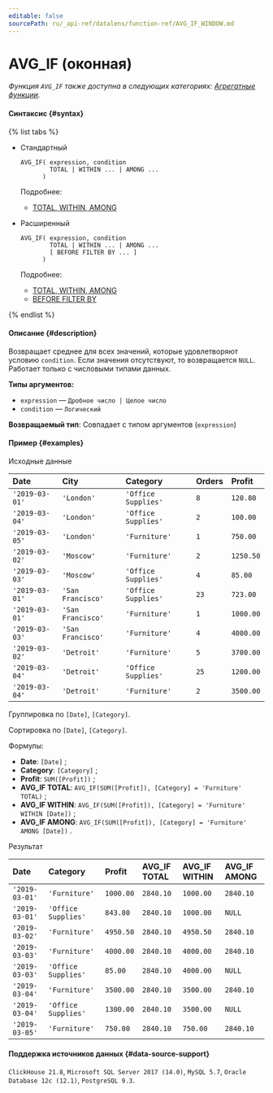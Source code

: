 ```yaml
---
editable: false
sourcePath: ru/_api-ref/datalens/function-ref/AVG_IF_WINDOW.md
---
```


# AVG_IF (оконная)

_Функция `AVG_IF` также доступна в следующих категориях: [Агрегатные функции](AVG_IF.md)._

#### Синтаксис {#syntax}

{% list tabs %}

- Стандартный

  ```
  AVG_IF( expression, condition
          TOTAL | WITHIN ... | AMONG ...
        )
  ```

  Подробнее:
  - [TOTAL, WITHIN, AMONG](window-functions.md#syntax-grouping)

- Расширенный

  ```
  AVG_IF( expression, condition
          TOTAL | WITHIN ... | AMONG ...
          [ BEFORE FILTER BY ... ]
        )
  ```

  Подробнее:
  - [TOTAL, WITHIN, AMONG](window-functions.md#syntax-grouping)
  - [BEFORE FILTER BY](window-functions.md#syntax-before-filter-by)

{% endlist %}

#### Описание {#description}
Возвращает среднее для всех значений, которые удовлетворяют условию `condition`. Если значения отсутствуют, то возвращается `NULL`. Работает только с числовыми типами данных.

**Типы аргументов:**
- `expression` — `Дробное число | Целое число`
- `condition` — `Логический`


**Возвращаемый тип**: Совпадает с типом аргументов (`expression`)

#### Пример {#examples}




Исходные данные

| **Date**       | **City**          | **Category**        | **Orders**   | **Profit**   |
|:---------------|:------------------|:--------------------|:-------------|:-------------|
| `'2019-03-01'` | `'London'`        | `'Office Supplies'` | `8`          | `120.80`     |
| `'2019-03-04'` | `'London'`        | `'Office Supplies'` | `2`          | `100.00`     |
| `'2019-03-05'` | `'London'`        | `'Furniture'`       | `1`          | `750.00`     |
| `'2019-03-02'` | `'Moscow'`        | `'Furniture'`       | `2`          | `1250.50`    |
| `'2019-03-03'` | `'Moscow'`        | `'Office Supplies'` | `4`          | `85.00`      |
| `'2019-03-01'` | `'San Francisco'` | `'Office Supplies'` | `23`         | `723.00`     |
| `'2019-03-01'` | `'San Francisco'` | `'Furniture'`       | `1`          | `1000.00`    |
| `'2019-03-03'` | `'San Francisco'` | `'Furniture'`       | `4`          | `4000.00`    |
| `'2019-03-02'` | `'Detroit'`       | `'Furniture'`       | `5`          | `3700.00`    |
| `'2019-03-04'` | `'Detroit'`       | `'Office Supplies'` | `25`         | `1200.00`    |
| `'2019-03-04'` | `'Detroit'`       | `'Furniture'`       | `2`          | `3500.00`    |

Группировка по `[Date]`, `[Category]`.

Сортировка по `[Date]`, `[Category]`.

Формулы:

- **Date**: `[Date]` ;
- **Category**: `[Category]` ;
- **Profit**: `SUM([Profit])` ;
- **AVG_IF TOTAL**: `AVG_IF(SUM([Profit]), [Category] = 'Furniture' TOTAL)` ;
- **AVG_IF WITHIN**: `AVG_IF(SUM([Profit]), [Category] = 'Furniture' WITHIN [Date])` ;
- **AVG_IF AMONG**: `AVG_IF(SUM([Profit]), [Category] = 'Furniture' AMONG [Date])` .


Результат

| **Date**       | **Category**        | **Profit**   | **AVG_IF TOTAL**   | **AVG_IF WITHIN**   | **AVG_IF AMONG**   |
|:---------------|:--------------------|:-------------|:-------------------|:--------------------|:-------------------|
| `'2019-03-01'` | `'Furniture'`       | `1000.00`    | `2840.10`          | `1000.00`           | `2840.10`          |
| `'2019-03-01'` | `'Office Supplies'` | `843.80`     | `2840.10`          | `1000.00`           | `NULL`             |
| `'2019-03-02'` | `'Furniture'`       | `4950.50`    | `2840.10`          | `4950.50`           | `2840.10`          |
| `'2019-03-03'` | `'Furniture'`       | `4000.00`    | `2840.10`          | `4000.00`           | `2840.10`          |
| `'2019-03-03'` | `'Office Supplies'` | `85.00`      | `2840.10`          | `4000.00`           | `NULL`             |
| `'2019-03-04'` | `'Furniture'`       | `3500.00`    | `2840.10`          | `3500.00`           | `2840.10`          |
| `'2019-03-04'` | `'Office Supplies'` | `1300.00`    | `2840.10`          | `3500.00`           | `NULL`             |
| `'2019-03-05'` | `'Furniture'`       | `750.00`     | `2840.10`          | `750.00`            | `2840.10`          |




#### Поддержка источников данных {#data-source-support}

`ClickHouse 21.8`, `Microsoft SQL Server 2017 (14.0)`, `MySQL 5.7`, `Oracle Database 12c (12.1)`, `PostgreSQL 9.3`.
